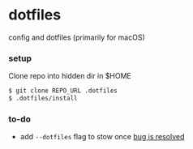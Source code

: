 # dotfiles
config and dotfiles (primarily for macOS)

### setup
Clone repo into hidden dir in $HOME
```bash
$ git clone REPO_URL .dotfiles
$ .dotfiles/install
```

### to-do 
- add `--dotfiles` flag to stow once [bug is resolved](https://github.com/aspiers/stow/issues/33)
